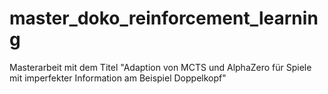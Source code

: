 # master_doko_reinforcement_learning
Masterarbeit mit dem Titel "Adaption von MCTS und AlphaZero für Spiele mit imperfekter Information am Beispiel Doppelkopf"
